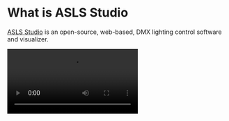 # What is ASLS Studio

[ASLS Studio](https://asls.studio.timekadel.com) is an open-source, web-based, DMX lighting control software and visualizer.

<Video src="/animated.webm"/>

::: warning
The current distribution of ASLS Studio is in alpha status. Listed features are provided as-is, without any guarantee. Please report any issue over the project's repository. 
:::

## Motivation

Part of ASLS (Autonomous Stage Lighting Systems) development, it was originally created to offer ways to program ASLS DMX nodes on the fly through a simple web-browser. Following the end of the project, it was decided to release the project as an open-source, free to use platform for anyone to enjoy. 

## Features

ASLS Studio comes with standard DMX lighting control software features such as [Universe patching](/workflow/patching/), [Fixture grouping](/workflow/grouping/), [Scene generation](/workflow/scenes/), [Effect engines](/workflow/effects/), [Show Emulation](/interface/visualizer/) and much more. The following manual aims to guide you through each individual feature.